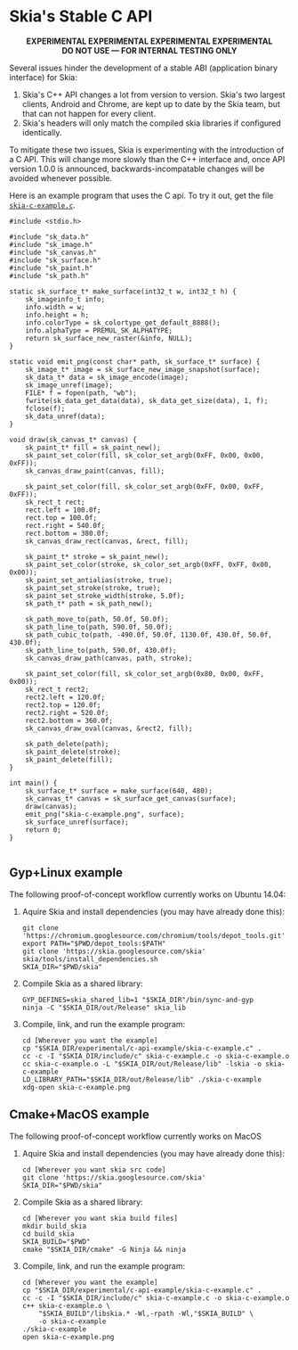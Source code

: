 Skia's Stable C API
===================

<div style="text-align:center">
<strong>EXPERIMENTAL EXPERIMENTAL EXPERIMENTAL EXPERIMENTAL<br>
DO NOT USE &mdash; FOR INTERNAL TESTING ONLY</strong>
</div>

Several issues hinder the development of a stable ABI (application
binary interface) for Skia:

1.  Skia's C++ API changes a lot from version to version.  Skia's two
    largest clients, Android and Chrome, are kept up to date by the
    Skia team, but that can not happen for every client.
2.  Skia's headers will only match the compiled skia libraries if
    configured identically.

To mitigate these two issues, Skia is experimenting with the
introduction of a C API.  This will change more slowly than the C++
interface and, once API version 1.0.0 is announced,
backwards-incompatable changes will be avoided whenever possible.

Here is an example program that uses the C api.  To try it out, get the file
[`skia-c-example.c`](./skia-c-example.c).

<!--?prettify lang=c?-->

    #include <stdio.h>

    #include "sk_data.h"
    #include "sk_image.h"
    #include "sk_canvas.h"
    #include "sk_surface.h"
    #include "sk_paint.h"
    #include "sk_path.h"

    static sk_surface_t* make_surface(int32_t w, int32_t h) {
        sk_imageinfo_t info;
        info.width = w;
        info.height = h;
        info.colorType = sk_colortype_get_default_8888();
        info.alphaType = PREMUL_SK_ALPHATYPE;
        return sk_surface_new_raster(&info, NULL);
    }

    static void emit_png(const char* path, sk_surface_t* surface) {
        sk_image_t* image = sk_surface_new_image_snapshot(surface);
        sk_data_t* data = sk_image_encode(image);
        sk_image_unref(image);
        FILE* f = fopen(path, "wb");
        fwrite(sk_data_get_data(data), sk_data_get_size(data), 1, f);
        fclose(f);
        sk_data_unref(data);
    }

    void draw(sk_canvas_t* canvas) {
        sk_paint_t* fill = sk_paint_new();
        sk_paint_set_color(fill, sk_color_set_argb(0xFF, 0x00, 0x00, 0xFF));
        sk_canvas_draw_paint(canvas, fill);

        sk_paint_set_color(fill, sk_color_set_argb(0xFF, 0x00, 0xFF, 0xFF));
        sk_rect_t rect;
        rect.left = 100.0f;
        rect.top = 100.0f;
        rect.right = 540.0f;
        rect.bottom = 380.0f;
        sk_canvas_draw_rect(canvas, &rect, fill);

        sk_paint_t* stroke = sk_paint_new();
        sk_paint_set_color(stroke, sk_color_set_argb(0xFF, 0xFF, 0x00, 0x00));
        sk_paint_set_antialias(stroke, true);
        sk_paint_set_stroke(stroke, true);
        sk_paint_set_stroke_width(stroke, 5.0f);
        sk_path_t* path = sk_path_new();

        sk_path_move_to(path, 50.0f, 50.0f);
        sk_path_line_to(path, 590.0f, 50.0f);
        sk_path_cubic_to(path, -490.0f, 50.0f, 1130.0f, 430.0f, 50.0f, 430.0f);
        sk_path_line_to(path, 590.0f, 430.0f);
        sk_canvas_draw_path(canvas, path, stroke);

        sk_paint_set_color(fill, sk_color_set_argb(0x80, 0x00, 0xFF, 0x00));
        sk_rect_t rect2;
        rect2.left = 120.0f;
        rect2.top = 120.0f;
        rect2.right = 520.0f;
        rect2.bottom = 360.0f;
        sk_canvas_draw_oval(canvas, &rect2, fill);

        sk_path_delete(path);
        sk_paint_delete(stroke);
        sk_paint_delete(fill);
    }

    int main() {
        sk_surface_t* surface = make_surface(640, 480);
        sk_canvas_t* canvas = sk_surface_get_canvas(surface);
        draw(canvas);
        emit_png("skia-c-example.png", surface);
        sk_surface_unref(surface);
        return 0;
    }

<a href="https://fiddle.skia.org/c/6c6c01438d9c3d80e9c22e606359432e"><img src="https://fiddle.skia.org/i/6c6c01438d9c3d80e9c22e606359432e_raster.png" alt=""></a>

Gyp+Linux example
-----------------

The following proof-of-concept workflow currently works on Ubuntu 14.04:

1.  Aquire Skia and install dependencies (you may have already done this):

    <!--?prettify lang=sh?-->

        git clone 'https://chromium.googlesource.com/chromium/tools/depot_tools.git'
        export PATH="$PWD/depot_tools:$PATH"
        git clone 'https://skia.googlesource.com/skia'
        skia/tools/install_dependencies.sh
        SKIA_DIR="$PWD/skia"

2.  Compile Skia as a shared library:

    <!--?prettify lang=sh?-->

        GYP_DEFINES=skia_shared_lib=1 "$SKIA_DIR"/bin/sync-and-gyp
        ninja -C "$SKIA_DIR/out/Release" skia_lib

3.  Compile, link, and run the example program:

    <!--?prettify lang=sh?-->

        cd [Wherever you want the example]
        cp "$SKIA_DIR/experimental/c-api-example/skia-c-example.c" .
        cc -c -I "$SKIA_DIR/include/c" skia-c-example.c -o skia-c-example.o
        cc skia-c-example.o -L "$SKIA_DIR/out/Release/lib" -lskia -o skia-c-example
        LD_LIBRARY_PATH="$SKIA_DIR/out/Release/lib" ./skia-c-example
        xdg-open skia-c-example.png

Cmake+MacOS example
-------------------

The following proof-of-concept workflow currently works on MacOS

1.  Aquire Skia and install dependencies (you may have already done this):

    <!--?prettify lang=sh?-->

        cd [Wherever you want skia src code]
        git clone 'https://skia.googlesource.com/skia'
        SKIA_DIR="$PWD/skia"

2.  Compile Skia as a shared library:

    <!--?prettify lang=sh?-->

        cd [Wherever you want skia build files]
        mkdir build_skia
        cd build_skia
        SKIA_BUILD="$PWD"
        cmake "$SKIA_DIR/cmake" -G Ninja && ninja

3.  Compile, link, and run the example program:

    <!--?prettify lang=sh?-->

        cd [Wherever you want the example]
        cp "$SKIA_DIR/experimental/c-api-example/skia-c-example.c" .
        cc -c -I "$SKIA_DIR/include/c" skia-c-example.c -o skia-c-example.o
        c++ skia-c-example.o \
            "$SKIA_BUILD"/libskia.* -Wl,-rpath -Wl,"$SKIA_BUILD" \
            -o skia-c-example
        ./skia-c-example
        open skia-c-example.png
